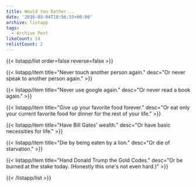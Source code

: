 ```yaml
---
title: Would You Rather...
date: '2016-03-04T18:56:55+00:00'
archive: listapp
tags: 
  - Archive Post
likeCount: 14
relistCount: 2
---
```



{{< listapp/list order=false reverse=false >}}

   {{< listapp/item title="Never touch another person again."
      desc="Or never speak to another person again." >}}

   {{< listapp/item title="Never use google again."
      desc="Or never read a book again." >}}

   {{< listapp/item title="Give up your favorite food forever."
      desc="Or eat only your current favorite food for dinner for the rest of your life." >}}

   {{< listapp/item title="Have Bill Gates' wealth."
      desc="Or have basic necessities for life." >}}

   {{< listapp/item title="Die by being eaten by a lion."
      desc="Or die of starvation." >}}

   {{< listapp/item title="Hand Donald Trump the Gold Codes."
      desc="Or be burned at the stake today. (Honestly this one's not even hard.)" >}}

{{< /listapp/list >}}

